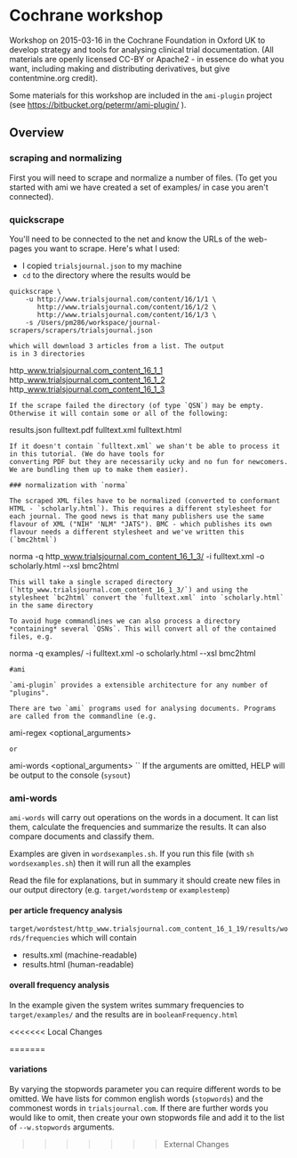 # Cochrane workshop 

Workshop on 2015-03-16 in the Cochrane Foundation in Oxford UK to develop strategy and tools for analysing clinical trial documentation.
(All materials are openly licensed CC-BY or Apache2 - in essence do what you want, including making and distributing derivatives,  but give contentmine.org credit).

Some materials for this workshop are included in the `ami-plugin` project (see https://bitbucket.org/petermr/ami-plugin/ ).

## Overview

### scraping and normalizing 

First you will need to scrape and normalize a number of files. (To get you started with ami we have created a set of examples/ in case
you aren't connected).

### quickscrape

You'll need to be connected to the net and know the URLs of the web-pages you want to scrape. Here's what I used:
 * I copied `trialsjournal.json` to my machine
 * `cd` to the directory where the results would be


```
quickscrape \
    -u http://www.trialsjournal.com/content/16/1/1 \
       http://www.trialsjournal.com/content/16/1/2 \
       http://www.trialsjournal.com/content/16/1/3 \
    -s /Users/pm286/workspace/journal-scrapers/scrapers/trialsjournal.json
    
which will download 3 articles from a list. The output 
is in 3 directories
```
http_www.trialsjournal.com_content_16_1_1
http_www.trialsjournal.com_content_16_1_2
http_www.trialsjournal.com_content_16_1_3
```
If the scrape failed the directory (of type `QSN`) may be empty. Otherwise it will contain some or all of the following:
```
results.json
fulltext.pdf
fulltext.xml
fulltext.html
```
If it doesn't contain `fulltext.xml` we shan't be able to process it in this tutorial. (We do have tools for 
converting PDF but they are necessarily ucky and no fun for newcomers. We are bundling them up to make them easier).

### normalization with `norma`

The scraped XML files have to be normalized (converted to conformant HTML - `scholarly.html`). This requires a different stylesheet for each journal. The good news is that many publishers use the same flavour of XML ("NIH" 'NLM" "JATS"). BMC - which publishes its own flavour needs a different stylesheet and we've written this (`bmc2html`)

```
norma -q http_www.trialsjournal.com_content_16_1_3/ -i fulltext.xml -o scholarly.html --xsl bmc2html
```
This will take a single scraped directory (`http_www.trialsjournal.com_content_16_1_3/`) and using the stylesheet `bc2html` convert the `fulltext.xml` into `scholarly.html` in the same directory

To avoid huge commandlines we can also process a directory *containing* several `QSNs`. This will convert all of the contained 
files, e.g.
```
norma -q examples/ -i fulltext.xml -o scholarly.html --xsl bmc2html
```
#ami

`ami-plugin` provides a extensible architecture for any number of "plugins".

There are two `ami` programs used for analysing documents. Programs are called from the commandline (e.g.
```
ami-regex <optional_arguments>
```
or
```
ami-words <optional_arguments>
``
If the arguments are omitted, HELP will be output to the console (`sysout`)

### ami-words

`ami-words` will carry out operations on the words in a document. It can list them, calculate the frequencies and summarize the results. It can also compare documents and classify them.

Examples are given in `wordsexamples.sh`. If you run this file (with `sh wordsexamples.sh`) then it will run all the examples

Read the file for explanations, but in summary it should create new files in our output directory (e.g. 
`target/wordstemp` or `examplestemp`) 

#### per article frequency analysis

`target/wordstest/http_www.trialsjournal.com_content_16_1_19/results/words/frequencies` which will contain
 *   results.xml (machine-readable)
 *   results.html (human-readable)

#### overall frequency analysis

In the example given the system writes summary frequencies to `target/examples/` and the results are in `booleanFrequency.html`

<<<<<<< Local Changes

=======
#### variations

By varying the stopwords parameter you can require different words to be omitted. We have lists for common english words 
(`stopwords`) and the commonest words in `trialsjournal.com`. If there are further words you would like to omit, then create your own stopwords file and add it to the list of `--w.stopwords` arguments.
>>>>>>> External Changes
